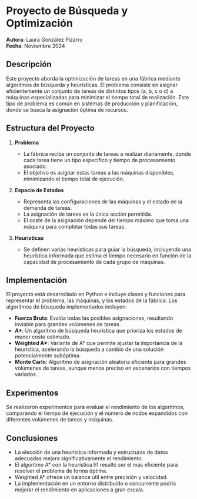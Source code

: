 # Proyecto de Búsqueda y Optimización

**Autora**: Laura González Pizarro  
**Fecha**: Noviembre 2024  

## Descripción

Este proyecto aborda la optimización de tareas en una fábrica mediante algoritmos de búsqueda y heurísticas. El problema consiste en asignar eficientemente un conjunto de tareas de distintos tipos (a, b, c o d) a máquinas especializadas para minimizar el tiempo total de realización. Este tipo de problema es común en sistemas de producción y planificación, donde se busca la asignación óptima de recursos.

## Estructura del Proyecto

1. **Problema**
   - La fábrica recibe un conjunto de tareas a realizar diariamente, donde cada tarea tiene un tipo específico y tiempo de procesamiento asociado.
   - El objetivo es asignar estas tareas a las máquinas disponibles, minimizando el tiempo total de ejecución.

2. **Espacio de Estados**
   - Representa las configuraciones de las máquinas y el estado de la demanda de tareas.
   - La asignación de tareas es la única acción permitida.
   - El coste de la asignación depende del tiempo máximo que toma una máquina para completar todas sus tareas.

3. **Heurísticas**
   - Se definen varias heurísticas para guiar la búsqueda, incluyendo una heurística informada que estima el tiempo necesario en función de la capacidad de procesamiento de cada grupo de máquinas.

## Implementación

El proyecto está desarrollado en Python e incluye clases y funciones para representar el problema, las máquinas, y los estados de la fábrica. Los algoritmos de búsqueda implementados incluyen:

- **Fuerza Bruta**: Evalúa todas las posibles asignaciones, resultando inviable para grandes volúmenes de tareas.
- **A\***: Un algoritmo de búsqueda heurística que prioriza los estados de menor coste estimado.
- **Weighted A\***: Variante de A* que permite ajustar la importancia de la heurística, acelerando la búsqueda a cambio de una solución potencialmente subóptima.
- **Monte Carlo**: Algoritmo de asignación aleatoria eficiente para grandes volúmenes de tareas, aunque menos preciso en escenarios con tiempos variados.

## Experimentos

Se realizaron experimentos para evaluar el rendimiento de los algoritmos, comparando el tiempo de ejecución y el número de nodos expandidos con diferentes volúmenes de tareas y máquinas.

## Conclusiones

- La elección de una heurística informada y estructuras de datos adecuadas mejora significativamente el rendimiento.
- El algoritmo A* con la heurística h1 resultó ser el más eficiente para resolver el problema de forma óptima.
- Weighted A* ofrece un balance útil entre precisión y velocidad.
- La implementación en un entorno distribuido o concurrente podría mejorar el rendimiento en aplicaciones a gran escala.
